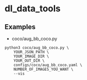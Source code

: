 # dl_data_tools

## Examples
- coco/aug_bb_coco.py

~~~
python3 coco/aug_bb_coco.py \
    YOUR_JSON_PATH \
    YOUR_IMAGE_DIR \
    YOUR_OUT_DIR \
    configs/coco/aug_bb_coco.yaml \
    NUMBER_OF_IMAGES_YOU_WANT \
    --vis
~~~